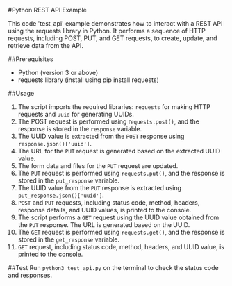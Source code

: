 #Python REST API Example

This code 'test_api' example demonstrates how to interact with a REST API using the requests library in Python. It performs a sequence of HTTP requests, including POST, PUT, and GET requests, to create, update, and retrieve data from the API.

##Prerequisites
* Python (version 3 or above)
* requests library (install using pip install requests)

##Usage
1. The script imports the required libraries: `requests` for making HTTP requests and `uuid` for generating UUIDs.
2. The POST request is performed using r`equests.post()`, and the response is stored in the `response` variable.
3. The UUID value is extracted from the `POST` response using `response.json()['uuid']`.
4. The URL for the `PUT` request is generated based on the extracted UUID value.
5. The form data and files for the `PUT` request are updated.
6. The `PUT` request is performed using `requests.put()`, and the response is stored in the `put_response` variable.
7. The UUID value from the `PUT` response is extracted using `put_response.json()['uuid']`.
8. `POST` and `PUT` requests, including status code, method, headers, response details, and UUID values, is printed to the console.
9. The script performs a `GET` request using the UUID value obtained from the `PUT` response. The URL is generated based on the UUID.
10. The `GET` request is performed using `requests.get()`, and the response is stored in the `get_response` variable.
11. `GET` request, including status code, method, headers, and UUID value, is printed to the console.

##Test
Run `python3 test_api.py` on the terminal to check the status code and responses.